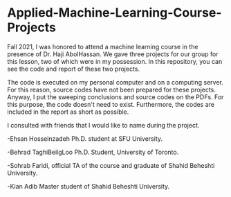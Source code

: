 # Applied-Machine-Learning-Course-Projects
Fall 2021, I was honored to attend a machine learning course in the presence of Dr. Haji AbolHassan. We gave three projects for our group for this lesson, two of which were in my possession. In this repository, you can see the code and report of these two projects.

The code is executed on my personal computer and on a computing server. For this reason, source codes have not been prepared for these projects. Anyway, I put the sweeping conclusions and source codes on the PDFs. For this purpose, the code doesn't need to exist. Furthermore, the codes are included in the report as short as possible.

I consulted with friends that I would like to name during the project.

-Ehsan Hosseinzadeh Ph.D. student at SFU University.

-Behrad TaghiBeilgLoo Ph.D. Student, University of Toronto.

-Sohrab Faridi, official TA of the course and graduate of Shahid Beheshti University.

-Kian Adib Master student of Shahid Beheshti University.
